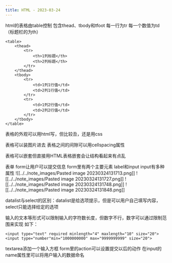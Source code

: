 ```yaml
---
title: HTML - 2023-03-24
---
```


html的表格由table控制
包含thead、tbody和tfoot
每一行为tr
每一个数值为td（标题栏的为th）
```
<table>
	<thead>
		<tr>
			<th>1列标题</th>
			<th>2列标题</th>
		</tr>
	</thead>
	<tbody>
		<tr>
			<td>1列1行值</td>
			<td>2列1行值</td>
		</tr>
		<tr>
			<td>1列2行值</td>
			<td>2列2行值</td>
		</tr>
	</tbody>
</table>
```
表格的外观可以用html写，但比较丑，还是用css

表格可以装图片进去
表格之间的间隙可以用cellspacing属性

表格可以嵌套但直接用HTML表格嵌套会让结构看起来有点乱

表单 form让用户可以提交信息
form里有两个主要元素 label和input
input有多种属性
![[../../note_images/Pasted image 20230324131713.png]]
![[../../note_images/Pasted image 20230324131727.png]]
![[../../note_images/Pasted image 20230324131748.png]]
![[../../note_images/Pasted image 20230324131848.png]]

datalist与select的区别：datalist是给选项提示，但是可以用户自己填写内容，select只能选择给定的选项

输入的文本等形式可以限制输入的字符数长度，但数字不行，数字可以通过限制范围来实现
如下：
```
<input type="text" required minlength="4" maxlength="10" size="20">
<input type="number"min="1000000000" max="9999999999" size="20">
```

textarea添加一个输入方框
form里的action可以设置提交以后的动作
在input的name属性里可以将用户输入的数据命名